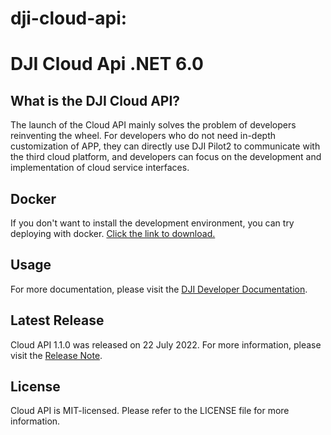 # dji-cloud-api: 

# DJI Cloud Api .NET 6.0

## What is the DJI Cloud API?

The launch of the Cloud API mainly solves the problem of developers reinventing the wheel. For developers who do not need in-depth customization of APP, they can directly use DJI Pilot2 to communicate with the third cloud platform, and developers can focus on the development and implementation of cloud service interfaces. 

## Docker

If you don't want to install the development environment, you can try deploying with docker. [Click the link to download.](https://terra-sz-hc1pro-cloudapi.oss-cn-shenzhen.aliyuncs.com/c0af9fe0d7eb4f35a8fe5b695e4d0b96/docker/cloud_api_sample_docker.zip)

## Usage

For more documentation, please visit the [DJI Developer Documentation](https://developer.dji.com/doc/cloud-api-tutorial/cn/).

## Latest Release

Cloud API 1.1.0 was released on 22 July 2022. For more information, please visit the [Release Note](https://developer.dji.com/doc/cloud-api-tutorial/cn/).

## License

Cloud API is MIT-licensed. Please refer to the LICENSE file for more information.

